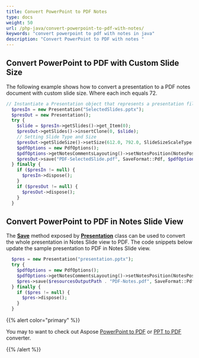 ```yaml
---
title: Convert PowerPoint to PDF Notes
type: docs
weight: 50
url: /php-java/convert-powerpoint-to-pdf-with-notes/
keywords: "convert powerpoint to pdf with notes in java"
description: "Convert PowerPoint to PDF with notes "
---
```


## **Convert PowerPoint to PDF with Custom Slide Size**
The following example shows how to convert a presentation to a PDF notes document with custom slide size. Where each inch equals 72.

```php
// Instantiate a Presentation object that represents a presentation file
  $presIn = new Presentation("SelectedSlides.pptx");
  $presOut = new Presentation();
  try {
    $slide = $presIn->getSlides()->get_Item(0);
    $presOut->getSlides()->insertClone(0, $slide);
    // Setting Slide Type and Size
    $presOut->getSlideSize()->setSize(612.0, 792.0, SlideSizeScaleType::EnsureFit);
    $pdfOptions = new PdfOptions();
    $pdfOptions->getNotesCommentsLayouting()->setNotesPosition(NotesPositions::BottomFull);
    $presOut->save("PDF-SelectedSlide.pdf", SaveFormat::Pdf, $pdfOptions);
  } finally {
    if ($presIn != null) {
      $presIn->dispose();
    }
    if ($presOut != null) {
      $presOut->dispose();
    }
  }
```

## **Convert PowerPoint to PDF in Notes Slide View**
The [**Save**](https://reference.aspose.com/slides/php-java/com.aspose.slides/Presentation#save-java.lang.String-int-) method exposed by [**Presentation**](https://reference.aspose.com/slides/php-java/com.aspose.slides/Presentation) class can be used to convert the whole presentation in Notes Slide view to PDF. The code snippets below update the sample presentation to PDF in Notes Slide view.

```php
  $pres = new Presentation("presentation.pptx");
  try {
    $pdfOptions = new PdfOptions();
    $pdfOptions->getNotesCommentsLayouting()->setNotesPosition(NotesPositions::BottomFull);
    $pres->save($resourcesOutputPath . "PDF-Notes.pdf", SaveFormat::Pdf, $pdfOptions);
  } finally {
    if ($pres != null) {
      $pres->dispose();
    }
  }
```

{{% alert color="primary" %}} 

You may to want to check out Aspose [PowerPoint to PDF](https://products.aspose.app/slides/conversion/powerpoint-to-pdf) or [PPT to PDF](https://products.aspose.app/slides/conversion/ppt-to-pdf) converter. 

{{% /alert %}}